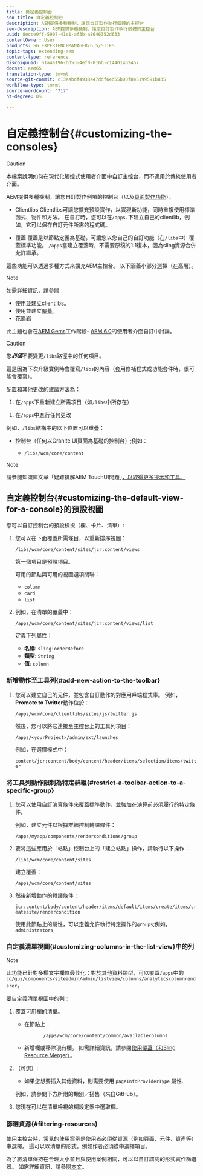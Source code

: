 ```yaml
---
title: 自定義控制台
seo-title: 自定義控制台
description: AEM提供多種機制，讓您自訂製作執行個體的主控台
seo-description: AEM提供多種機制，讓您自訂製作執行個體的主控台
uuid: 8ecce9ff-5907-41e1-af3b-a8646352d633
contentOwner: User
products: SG_EXPERIENCEMANAGER/6.5/SITES
topic-tags: extending-aem
content-type: reference
discoiquuid: 61a4e196-bd53-4ef0-816b-c14401462457
docset: aem65
translation-type: tm+mt
source-git-commit: c13eabdf4938a47ddf64d55b00f845199591b835
workflow-type: tm+mt
source-wordcount: '717'
ht-degree: 0%

---
```



# 自定義控制台{#customizing-the-consoles}

>[!CAUTION]
>
>本檔案說明如何在現代化觸控式使用者介面中自訂主控台，而不適用於傳統使用者介面。

AEM提供多種機制，讓您自訂製作例項的控制台（以及[頁面製作功能](/help/sites-developing/customizing-page-authoring-touch.md)）。

* Clientlibs
Clientlibs可讓您擴充預設實作，以實現新功能，同時重複使用標準函式、物件和方法。 在自訂時，您可以在`/apps.`下建立自己的clientlib，例如，它可以保存自訂元件所需的程式碼。

* 覆蓋
覆蓋是以節點定義為基礎，可讓您以您自己的自訂功能（在`/libs`中）覆蓋標準功能。 `/apps`當建立覆蓋時，不需要原稿的1:1復本，因為sling資源合併允許繼承。

這些功能可以透過多種方式來擴充AEM主控台。 以下涵蓋小部分選擇（在高層）。

>[!NOTE]
>
>如需詳細資訊，請參閱：
>
>* 使用並建立[clientlibs](/help/sites-developing/clientlibs.md)。
>* 使用並建立[覆蓋](/help/sites-developing/overlays.md)。
>* [花崗岩](https://helpx.adobe.com/experience-manager/6-5/sites/developing/using/reference-materials/granite-ui/api/index.html)

>
>
此主題也會在[AEM Gems](https://docs.adobe.com/content/ddc/en/gems.html)工作階段- [AEM 6.0](https://docs.adobe.com/content/ddc/en/gems/user-interface-customization-for-aem-6.html)的使用者介面自訂中討論。

>[!CAUTION]
>
>您&#x200B;***必須***&#x200B;不要變更`/libs`路徑中的任何項目。
>
>這是因為下次升級實例時會覆寫`/libs`的內容（套用修補程式或功能套件時，很可能會覆寫）。
>
>配置和其他更改的建議方法為：
>
>1. 在`/apps`下重新建立所需項目（如`/libs`中所存在）
   >
   >
1. 在`/apps`中進行任何更改

>



例如，`/libs`結構中的以下位置可以重疊：

* 控制台（任何以Granite UI頁面為基礎的控制台）;例如：

   * `/libs/wcm/core/content`

>[!NOTE]
>
>請參閱知識庫文章「疑難排解AEM TouchUI問題」[，以取得更多提示和工具。](https://helpx.adobe.com/experience-manager/kb/troubleshooting-aem-touchui-issues.html)

## 自定義控制台{#customizing-the-default-view-for-a-console}的預設視圖

您可以自訂控制台的預設檢視（欄、卡片、清單）:

1. 您可以在下面覆蓋所需條目，以重新排序視圖：

   `/libs/wcm/core/content/sites/jcr:content/views`

   第一個項目是預設項目。

   可用的節點與可用的視圖選項關聯：

   * `column`
   * `card`
   * `list`

1. 例如，在清單的覆蓋中：

   `/apps/wcm/core/content/sites/jcr:content/views/list`

   定義下列屬性：

   * **名稱**:  `sling:orderBefore`
   * **類型**:  `String`
   * **值**:  `column`

### 新增動作至工具列{#add-new-action-to-the-toolbar}

1. 您可以建立自己的元件，並包含自訂動作的對應用戶端程式庫。 例如，**Promote to Twitter**&#x200B;動作位於：

   `/apps/wcm/core/clientlibs/sites/js/twitter.js`

   然後，您可以將它連接至主控台上的工具列項目：

   `/apps/<yourProject>/admin/ext/launches`

   例如，在選擇模式中：

   `content/jcr:content/body/content/header/items/selection/items/twitter`

### 將工具列動作限制為特定群組{#restrict-a-toolbar-action-to-a-specific-group}

1. 您可以使用自訂演算條件來覆蓋標準動作，並強加在演算前必須履行的特定條件。

   例如，建立元件以根據群組控制轉譯條件：

   `/apps/myapp/components/renderconditions/group`

1. 要將這些應用於「站點」控制台上的「建立站點」操作，請執行以下操作：

   `/libs/wcm/core/content/sites`

   建立覆蓋：

   `/apps/wcm/core/content/sites`

1. 然後新增動作的轉譯條件：

   `jcr:content/body/content/header/items/default/items/create/items/createsite/rendercondition`

   使用此節點上的屬性，可以定義允許執行特定操作的`groups`;例如，`administrators`

### 自定義清單視圖{#customizing-columns-in-the-list-view}中的列

>[!NOTE]
>
>此功能已針對多欄文字欄位最佳化；對於其他資料類型，可以覆蓋`/apps`中的`cq/gui/components/siteadmin/admin/listview/columns/analyticscolumnrenderer`。

要自定義清單視圖中的列：

1. 覆蓋可用欄的清單。

   * 在節點上：

      ```
             /apps/wcm/core/content/common/availablecolumns
      ```

   * 新增欄或移除現有欄。
   如需詳細資訊，請參閱[使用覆蓋（和Sling Resource Merger）](/help/sites-developing/overlays.md)。

1. （可選）:

   * 如果您想要插入其他資料，則需要使用[](https://helpx.adobe.com/experience-manager/6-5/sites/developing/using/reference-materials/javadoc/com/day/cq/wcm/api/PageInfoProvider.html)
      `pageInfoProviderType` 屬性.

   例如，請參閱下方所附的類別／搭售（來自GitHub）。

1. 您現在可以在清單檢視的欄設定器中選取欄。

### 篩選資源{#filtering-resources}

使用主控台時，常見的使用案例是使用者必須從資源（例如頁面、元件、資產等）中選擇。 這可以以清單的形式，例如作者必須從中選擇項目。

為了將清單保持在合理大小並且與使用案例相關，可以以自訂謂詞的形式實作篩選器。 如需詳細資訊，請參閱[本文](/help/sites-developing/customizing-page-authoring-touch.md#filtering-resources)。
